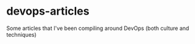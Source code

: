 # devops-articles
Some articles that I've been compiling around DevOps (both culture and techniques)
